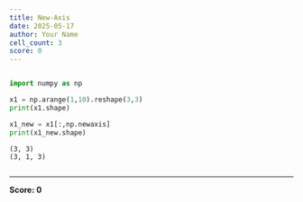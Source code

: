 ```yaml
---
title: New-Axis
date: 2025-05-17
author: Your Name
cell_count: 3
score: 0
---
```


```python

```


```python
import numpy as np

x1 = np.arange(1,10).reshape(3,3)
print(x1.shape)

x1_new = x1[:,np.newaxis]
print(x1_new.shape)

```

    (3, 3)
    (3, 1, 3)



```python

```


---
**Score: 0**